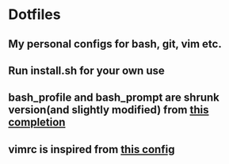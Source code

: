 # Dotfiles 
## My personal configs for bash, git, vim etc.
## Run install.sh for your own use

## bash_profile and bash_prompt are shrunk version(and slightly modified) from [this completion](https://github.com/mathiasbynens/dotfiles)
## vimrc is inspired from  [this config](https://github.com/amix/vimrc)
